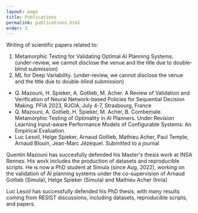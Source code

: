 ```yaml
---
layout: page
title: Publications
permalink: publications.html
order: 3
---
```


Writing of scientific papers related to:
 1. Metamorphic Testing for Validating Optimal AI Planning Systems. (under-review, we cannot disclose the venue and the title due to double-blind submission)
 2. ML for Deep Variability. (under-review, we cannot disclose the venue and the title due to double-blind submission)

- Q. Mazouni, H. Spieker, A. Gotlieb, M. Acher. A Review of Validation and Verification of Neural Network-based Policies for Sequential Decision Making. PFIA 2023, RJCIA, July 4-7, Strasbourg, France
- Q. Mazouni, A. Gotlieb, H. Spieker, M. Acher, B. Combemale. Metamorphic Testing of Optimality in AI Planners. Under Revision
Learning Input-aware Performance Models of Configurable Systems: An Empirical Evaluation.
- Luc Lesoil, Helge Spieker, Arnaud Gotlieb, Mathieu Acher, Paul Temple, Arnaud Blouin, Jean-Marc Jézéquel. Submitted to a journal

Quentin Mazouni has succesfully defended his Master's thesis work at INSA Rennes. His work includes the production of datasets and reproducible scripts. He is now a PhD student at Simula (since Aug. 2022), working on the validation of AI planning systems under the co-supervision of Arnaud Gotlieb (Simula), Helge Spieker (Simula) and Mathieu Acher (Inria)

Luc Lesoil has successfully defended his PhD thesis, with many results coming from RESIST discussions, including datasets, reproducible scripts, and papers. 
